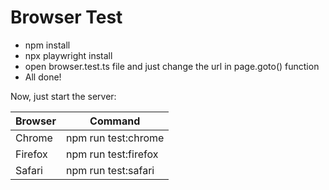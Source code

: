 # Browser Test

- npm install
- npx playwright install
- open browser.test.ts file and just change the url in page.goto() function
- All done!

Now, just start the server:

| Browser | Command |
| ------ | ------ |
| Chrome | npm run test:chrome |
| Firefox | npm run test:firefox |
| Safari | npm run test:safari |
